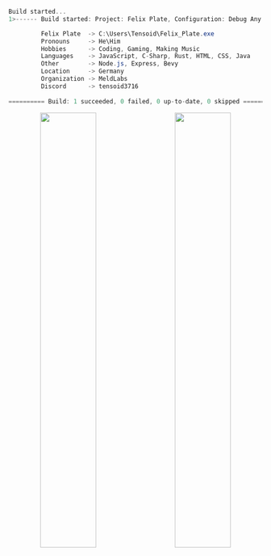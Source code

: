 
<!--<img src="https://wakatime.com/share/@tensoid/42cd9b58-4008-481f-99f0-cd006f171669.svg">-->

``` c#
Build started...
1>------ Build started: Project: Felix Plate, Configuration: Debug Any CPU ------

         Felix Plate  -> C:\Users\Tensoid\Felix_Plate.exe
         Pronouns     -> He\Him
         Hobbies      -> Coding, Gaming, Making Music
         Languages    -> JavaScript, C-Sharp, Rust, HTML, CSS, Java
         Other        -> Node.js, Express, Bevy
         Location     -> Germany
         Organization -> MeldLabs
         Discord      -> tensoid3716
         
========== Build: 1 succeeded, 0 failed, 0 up-to-date, 0 skipped ==========
```

<p align="center">
  <a href="https://github.com/DenverCoder1/github-readme-streak-stats" target="_blank">
     <img
      src="https://github-readme-streak-stats.herokuapp.com?user=tensoid&theme=dark&hide_border=true&background=00000000&count_private=true&ring=D2A8FF&fire=FF7B72&currStreakLabel=D2A8FF"
      align="left"
      style="width: 47%"
      width="47%"
    />
  </a>
  
  
  <a href="https://github.com/anuraghazra/github-readme-stats" target="_blank">
    <img 
      src="https://github-readme-stats.vercel.app/api?username=tensoid&hide_title=true&hide_border=true&bg_color=00000000&text_color=FFFFFF&title_color=D2A8FF"
      align="right"
      width="47%"
    />
  </a>
</p>
